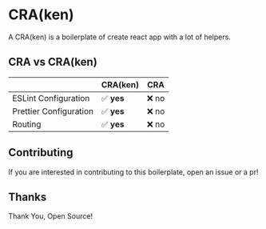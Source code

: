 # CRA(ken)

A CRA(ken) is a boilerplate of create react app with a lot of helpers.

## CRA vs CRA(ken)

|                        | CRA(ken)   | CRA   |
| ---------------------- | ---------- | ----- |
| ESLint Configuration   | ✅ **yes** | ❌ no |
| Prettier Configuration | ✅ **yes** | ❌ no |
| Routing                | ✅ **yes** | ❌ no |

## Contributing

If you are interested in contributing to this boilerplate, open an issue or a pr!

## Thanks

Thank You, Open Source!

